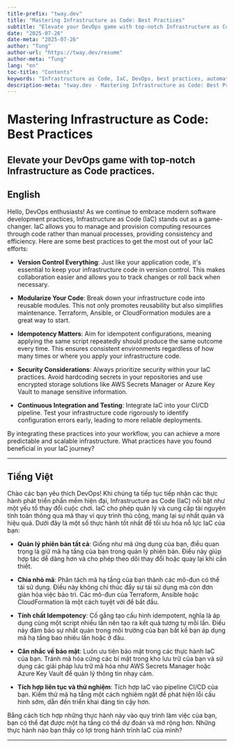 ```yaml
---
title-prefix: "tway.dev"
title: "Mastering Infrastructure as Code: Best Practices"
subtitle: "Elevate your DevOps game with top-notch Infrastructure as Code practices."
date: "2025-07-26"
date-meta: "2025-07-26"
author: "Tung"
author-url: "https://tway.dev/resume"
author-meta: "Tung"
lang: "en"
toc-title: "Contents"
keywords: "Infrastructure as Code, IaC, DevOps, best practices, automation, configuration management"
description-meta: "tway.dev - Mastering Infrastructure as Code: Best Practices - Elevate your DevOps game with top-notch Infrastructure as Code practices."
---
```


# Mastering Infrastructure as Code: Best Practices
## Elevate your DevOps game with top-notch Infrastructure as Code practices.

## English
Hello, DevOps enthusiasts! As we continue to embrace modern software development practices, Infrastructure as Code (IaC) stands out as a game-changer. IaC allows you to manage and provision computing resources through code rather than manual processes, providing consistency and efficiency. Here are some best practices to get the most out of your IaC efforts:

- **Version Control Everything**: Just like your application code, it's essential to keep your infrastructure code in version control. This makes collaboration easier and allows you to track changes or roll back when necessary.

- **Modularize Your Code**: Break down your infrastructure code into reusable modules. This not only promotes reusability but also simplifies maintenance. Terraform, Ansible, or CloudFormation modules are a great way to start.

- **Idempotency Matters**: Aim for idempotent configurations, meaning applying the same script repeatedly should produce the same outcome every time. This ensures consistent environments regardless of how many times or where you apply your infrastructure code.

- **Security Considerations**: Always prioritize security within your IaC practices. Avoid hardcoding secrets in your repositories and use encrypted storage solutions like AWS Secrets Manager or Azure Key Vault to manage sensitive information.

- **Continuous Integration and Testing**: Integrate IaC into your CI/CD pipeline. Test your infrastructure code rigorously to identify configuration errors early, leading to more reliable deployments.

By integrating these practices into your workflow, you can achieve a more predictable and scalable infrastructure. What practices have you found beneficial in your IaC journey?

---

## Tiếng Việt
Chào các bạn yêu thích DevOps! Khi chúng ta tiếp tục tiếp nhận các thực hành phát triển phần mềm hiện đại, Infrastructure as Code (IaC) nổi bật như một yếu tố thay đổi cuộc chơi. IaC cho phép quản lý và cung cấp tài nguyên tính toán thông qua mã thay vì quy trình thủ công, mang lại sự nhất quán và hiệu quả. Dưới đây là một số thực hành tốt nhất để tối ưu hóa nỗ lực IaC của bạn:

- **Quản lý phiên bản tất cả**: Giống như mã ứng dụng của bạn, điều quan trọng là giữ mã hạ tầng của bạn trong quản lý phiên bản. Điều này giúp hợp tác dễ dàng hơn và cho phép theo dõi thay đổi hoặc quay lại khi cần thiết.

- **Chia nhỏ mã**: Phân tách mã hạ tầng của bạn thành các mô-đun có thể tái sử dụng. Điều này không chỉ thúc đẩy sự tái sử dụng mà còn đơn giản hóa việc bảo trì. Các mô-đun của Terraform, Ansible hoặc CloudFormation là một cách tuyệt vời để bắt đầu.

- **Tính chất Idempotency**: Cố gắng tạo cấu hình idempotent, nghĩa là áp dụng cùng một script nhiều lần nên tạo ra kết quả tương tự mỗi lần. Điều này đảm bảo sự nhất quán trong môi trường của bạn bất kể bạn áp dụng mã hạ tầng bao nhiêu lần hoặc ở đâu.

- **Cân nhắc về bảo mật**: Luôn ưu tiên bảo mật trong các thực hành IaC của bạn. Tránh mã hóa cứng các bí mật trong kho lưu trữ của bạn và sử dụng các giải pháp lưu trữ mã hóa như AWS Secrets Manager hoặc Azure Key Vault để quản lý thông tin nhạy cảm.

- **Tích hợp liên tục và thử nghiệm**: Tích hợp IaC vào pipeline CI/CD của bạn. Kiểm thử mã hạ tầng một cách nghiêm ngặt để phát hiện lỗi cấu hình sớm, dẫn đến triển khai đáng tin cậy hơn.

Bằng cách tích hợp những thực hành này vào quy trình làm việc của bạn, bạn có thể đạt được một hạ tầng có thể dự đoán và mở rộng hơn. Những thực hành nào bạn thấy có lợi trong hành trình IaC của mình?

---